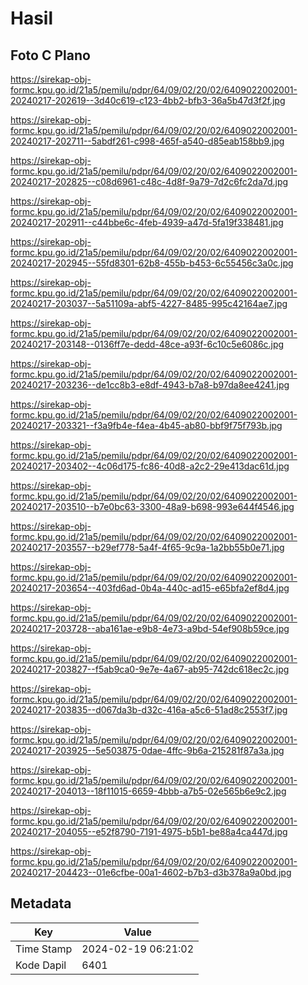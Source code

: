 # Hasil

## Foto C Plano

https://sirekap-obj-formc.kpu.go.id/21a5/pemilu/pdpr/64/09/02/20/02/6409022002001-20240217-202619--3d40c619-c123-4bb2-bfb3-36a5b47d3f2f.jpg

https://sirekap-obj-formc.kpu.go.id/21a5/pemilu/pdpr/64/09/02/20/02/6409022002001-20240217-202711--5abdf261-c998-465f-a540-d85eab158bb9.jpg

https://sirekap-obj-formc.kpu.go.id/21a5/pemilu/pdpr/64/09/02/20/02/6409022002001-20240217-202825--c08d6961-c48c-4d8f-9a79-7d2c6fc2da7d.jpg

https://sirekap-obj-formc.kpu.go.id/21a5/pemilu/pdpr/64/09/02/20/02/6409022002001-20240217-202911--c44bbe6c-4feb-4939-a47d-5fa19f338481.jpg

https://sirekap-obj-formc.kpu.go.id/21a5/pemilu/pdpr/64/09/02/20/02/6409022002001-20240217-202945--55fd8301-62b8-455b-b453-6c55456c3a0c.jpg

https://sirekap-obj-formc.kpu.go.id/21a5/pemilu/pdpr/64/09/02/20/02/6409022002001-20240217-203037--5a51109a-abf5-4227-8485-995c42164ae7.jpg

https://sirekap-obj-formc.kpu.go.id/21a5/pemilu/pdpr/64/09/02/20/02/6409022002001-20240217-203148--0136ff7e-dedd-48ce-a93f-6c10c5e6086c.jpg

https://sirekap-obj-formc.kpu.go.id/21a5/pemilu/pdpr/64/09/02/20/02/6409022002001-20240217-203236--de1cc8b3-e8df-4943-b7a8-b97da8ee4241.jpg

https://sirekap-obj-formc.kpu.go.id/21a5/pemilu/pdpr/64/09/02/20/02/6409022002001-20240217-203321--f3a9fb4e-f4ea-4b45-ab80-bbf9f75f793b.jpg

https://sirekap-obj-formc.kpu.go.id/21a5/pemilu/pdpr/64/09/02/20/02/6409022002001-20240217-203402--4c06d175-fc86-40d8-a2c2-29e413dac61d.jpg

https://sirekap-obj-formc.kpu.go.id/21a5/pemilu/pdpr/64/09/02/20/02/6409022002001-20240217-203510--b7e0bc63-3300-48a9-b698-993e644f4546.jpg

https://sirekap-obj-formc.kpu.go.id/21a5/pemilu/pdpr/64/09/02/20/02/6409022002001-20240217-203557--b29ef778-5a4f-4f65-9c9a-1a2bb55b0e71.jpg

https://sirekap-obj-formc.kpu.go.id/21a5/pemilu/pdpr/64/09/02/20/02/6409022002001-20240217-203654--403fd6ad-0b4a-440c-ad15-e65bfa2ef8d4.jpg

https://sirekap-obj-formc.kpu.go.id/21a5/pemilu/pdpr/64/09/02/20/02/6409022002001-20240217-203728--aba161ae-e9b8-4e73-a9bd-54ef908b59ce.jpg

https://sirekap-obj-formc.kpu.go.id/21a5/pemilu/pdpr/64/09/02/20/02/6409022002001-20240217-203827--f5ab9ca0-9e7e-4a67-ab95-742dc618ec2c.jpg

https://sirekap-obj-formc.kpu.go.id/21a5/pemilu/pdpr/64/09/02/20/02/6409022002001-20240217-203835--d067da3b-d32c-416a-a5c6-51ad8c2553f7.jpg

https://sirekap-obj-formc.kpu.go.id/21a5/pemilu/pdpr/64/09/02/20/02/6409022002001-20240217-203925--5e503875-0dae-4ffc-9b6a-215281f87a3a.jpg

https://sirekap-obj-formc.kpu.go.id/21a5/pemilu/pdpr/64/09/02/20/02/6409022002001-20240217-204013--18f11015-6659-4bbb-a7b5-02e565b6e9c2.jpg

https://sirekap-obj-formc.kpu.go.id/21a5/pemilu/pdpr/64/09/02/20/02/6409022002001-20240217-204055--e52f8790-7191-4975-b5b1-be88a4ca447d.jpg

https://sirekap-obj-formc.kpu.go.id/21a5/pemilu/pdpr/64/09/02/20/02/6409022002001-20240217-204423--01e6cfbe-00a1-4602-b7b3-d3b378a9a0bd.jpg


## Metadata

| Key        | Value               |
| ---------- | ------------------- |
| Time Stamp | 2024-02-19 06:21:02 |
| Kode Dapil | 6401                |



